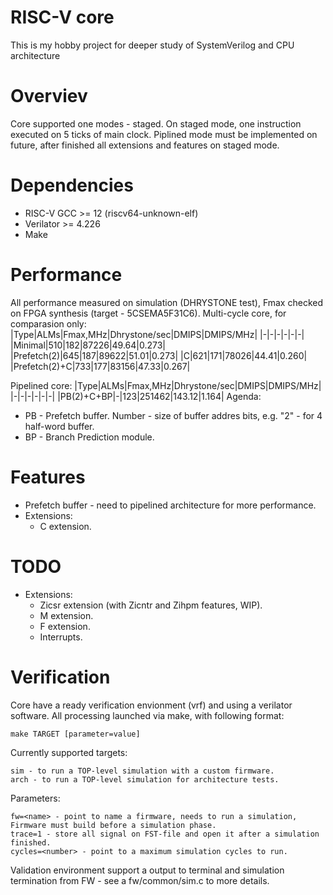
# RISC-V core
This is my hobby project for deeper study of SystemVerilog and CPU architecture

# Overviev
Core supported one modes - staged. On staged mode, one instruction executed on 5 ticks of main clock.
Piplined mode must be implemented on future, after finished all extensions and features on staged mode.

# Dependencies
- RISC-V GCC >= 12 (riscv64-unknown-elf)
- Verilator >= 4.226
- Make

# Performance
All performance measured on simulation (DHRYSTONE test), Fmax checked on FPGA synthesis (target - 5CSEMA5F31C6).
Multi-cycle core, for comparasion only:
|Type|ALMs|Fmax,MHz|Dhrystone/sec|DMIPS|DMIPS/MHz|
|-|-|-|-|-|-|
|Minimal|510|182|87226|49.64|0.273|
|Prefetch(2)|645|187|89622|51.01|0.273|
|C|621|171|78026|44.41|0.260|
|Prefetch(2)+C|733|177|83156|47.33|0.267|

Pipelined core:
|Type|ALMs|Fmax,MHz|Dhrystone/sec|DMIPS|DMIPS/MHz|
|-|-|-|-|-|-|
|PB(2)+C+BP|-|123|251462|143.12|1.164|
Agenda:
- PB - Prefetch buffer. Number - size of buffer addres bits, e.g. "2" - for 4 half-word buffer.
- BP - Branch Prediction module.

# Features
- Prefetch buffer - need to pipelined architecture for more performance.
- Extensions:
  - C extension.
 
# TODO
- Extensions:
  - Zicsr extension (with Zicntr and Zihpm features, WIP).
  - M extension.
  - F extension.
  - Interrupts.


# Verification
Core have a ready verification envionment (vrf) and using a verilator software.
All processing launched via make, with following format:

    make TARGET [parameter=value]

Currently supported targets:

    sim - to run a TOP-level simulation with a custom firmware.
    arch - to run a TOP-level simulation for architecture tests.

Parameters:

    fw=<name> - point to name a firmware, needs to run a simulation, Firmware must build before a simulation phase.
    trace=1 - store all signal on FST-file and open it after a simulation finished.
    cycles=<number> - point to a maximum simulation cycles to run.

Validation environment support a output to terminal and simulation termination from FW - see a fw/common/sim.c to more details.
